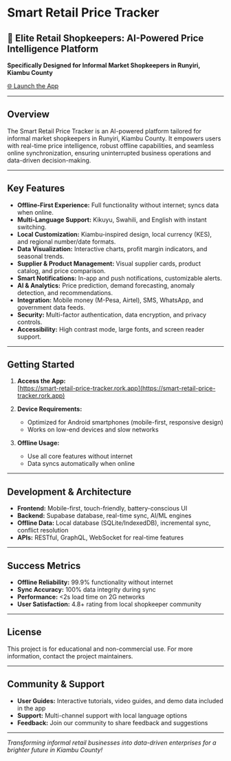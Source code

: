 # Smart Retail Price Tracker

## 🚀 Elite Retail Shopkeepers: AI-Powered Price Intelligence Platform

**Specifically Designed for Informal Market Shopkeepers in Runyiri, Kiambu County**

[🌐 Launch the App](https://smart-retail-price-tracker.rork.app)

---

## Overview

The Smart Retail Price Tracker is an AI-powered platform tailored for informal market shopkeepers in Runyiri, Kiambu County. It empowers users with real-time price intelligence, robust offline capabilities, and seamless online synchronization, ensuring uninterrupted business operations and data-driven decision-making.

---

## Key Features

- **Offline-First Experience:** Full functionality without internet; syncs data when online.
- **Multi-Language Support:** Kikuyu, Swahili, and English with instant switching.
- **Local Customization:** Kiambu-inspired design, local currency (KES), and regional number/date formats.
- **Data Visualization:** Interactive charts, profit margin indicators, and seasonal trends.
- **Supplier & Product Management:** Visual supplier cards, product catalog, and price comparison.
- **Smart Notifications:** In-app and push notifications, customizable alerts.
- **AI & Analytics:** Price prediction, demand forecasting, anomaly detection, and recommendations.
- **Integration:** Mobile money (M-Pesa, Airtel), SMS, WhatsApp, and government data feeds.
- **Security:** Multi-factor authentication, data encryption, and privacy controls.
- **Accessibility:** High contrast mode, large fonts, and screen reader support.

---

## Getting Started

1. **Access the App:**  
   [https://smart-retail-price-tracker.rork.app](https://smart-retail-price-tracker.rork.app)

2. **Device Requirements:**  
   - Optimized for Android smartphones (mobile-first, responsive design)
   - Works on low-end devices and slow networks

3. **Offline Usage:**  
   - Use all core features without internet
   - Data syncs automatically when online

---

## Development & Architecture

- **Frontend:** Mobile-first, touch-friendly, battery-conscious UI
- **Backend:** Supabase database, real-time sync, AI/ML engines
- **Offline Data:** Local database (SQLite/IndexedDB), incremental sync, conflict resolution
- **APIs:** RESTful, GraphQL, WebSocket for real-time features

---

## Success Metrics

- **Offline Reliability:** 99.9% functionality without internet
- **Sync Accuracy:** 100% data integrity during sync
- **Performance:** <2s load time on 2G networks
- **User Satisfaction:** 4.8+ rating from local shopkeeper community

---

## License

This project is for educational and non-commercial use. For more information, contact the project maintainers.

---

## Community & Support

- **User Guides:** Interactive tutorials, video guides, and demo data included in the app
- **Support:** Multi-channel support with local language options
- **Feedback:** Join our community to share feedback and suggestions

---

*Transforming informal retail businesses into data-driven enterprises for a brighter future in Kiambu County!*